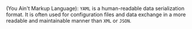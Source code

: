 (You Ain't Markup Language): `YAML` is a human-readable data serialization format. It is often used for configuration files and data exchange in a more readable and maintainable manner than `XML` or `JSON`.